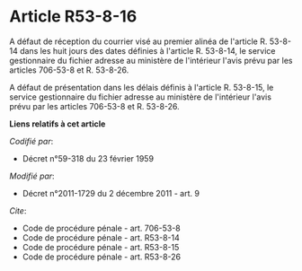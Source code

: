 # Article R53-8-16

A défaut de réception du courrier visé au premier alinéa de l'article R. 53-8-14 dans les huit jours des dates définies à
l'article R. 53-8-14, le service gestionnaire du fichier adresse au ministère de l'intérieur l'avis prévu par les articles
706-53-8 et R. 53-8-26. 

A défaut de présentation dans les délais définis à l'article R. 53-8-15, le service gestionnaire du fichier adresse au
ministère de l'intérieur l'avis prévu par les articles 706-53-8 et R. 53-8-26.

**Liens relatifs à cet article**

_Codifié par_:

  - Décret n°59-318 du 23 février 1959

_Modifié par_:

  - Décret n°2011-1729 du 2 décembre 2011 - art. 9

_Cite_:

  - Code de procédure pénale - art. 706-53-8
  - Code de procédure pénale - art. R53-8-14
  - Code de procédure pénale - art. R53-8-15
  - Code de procédure pénale - art. R53-8-26
